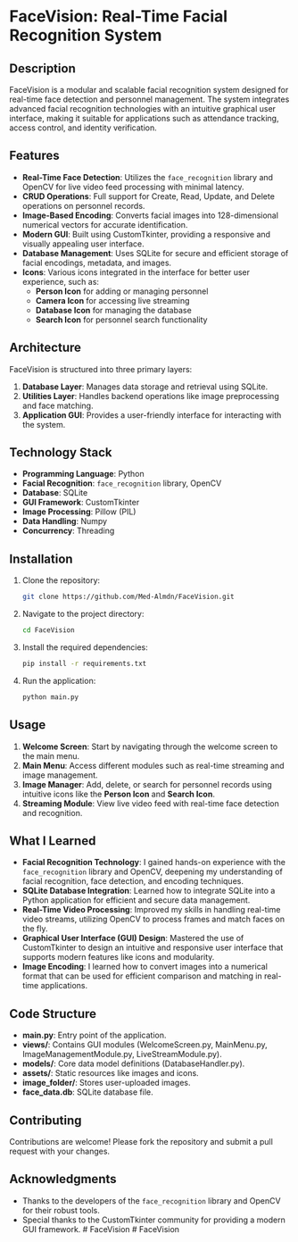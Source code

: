 # FaceVision: Real-Time Facial Recognition System

## Description

FaceVision is a modular and scalable facial recognition system designed for real-time face detection and personnel management. The system integrates advanced facial recognition technologies with an intuitive graphical user interface, making it suitable for applications such as attendance tracking, access control, and identity verification.

## Features

- **Real-Time Face Detection**: Utilizes the `face_recognition` library and OpenCV for live video feed processing with minimal latency.
- **CRUD Operations**: Full support for Create, Read, Update, and Delete operations on personnel records.
- **Image-Based Encoding**: Converts facial images into 128-dimensional numerical vectors for accurate identification.
- **Modern GUI**: Built using CustomTkinter, providing a responsive and visually appealing user interface.
- **Database Management**: Uses SQLite for secure and efficient storage of facial encodings, metadata, and images.
- **Icons**: Various icons integrated in the interface for better user experience, such as:
  - **Person Icon** for adding or managing personnel
  - **Camera Icon** for accessing live streaming
  - **Database Icon** for managing the database
  - **Search Icon** for personnel search functionality

## Architecture

FaceVision is structured into three primary layers:

1. **Database Layer**: Manages data storage and retrieval using SQLite.
2. **Utilities Layer**: Handles backend operations like image preprocessing and face matching.
3. **Application GUI**: Provides a user-friendly interface for interacting with the system.

## Technology Stack

- **Programming Language**: Python
- **Facial Recognition**: `face_recognition` library, OpenCV
- **Database**: SQLite
- **GUI Framework**: CustomTkinter
- **Image Processing**: Pillow (PIL)
- **Data Handling**: Numpy
- **Concurrency**: Threading

## Installation

1. Clone the repository:
   ```bash
   git clone https://github.com/Med-Almdn/FaceVision.git
   ```
2. Navigate to the project directory:
   ```bash
   cd FaceVision
   ```
3. Install the required dependencies:
   ```bash
   pip install -r requirements.txt
   ```
4. Run the application:
   ```bash
   python main.py
   ```

## Usage

1. **Welcome Screen**: Start by navigating through the welcome screen to the main menu.
2. **Main Menu**: Access different modules such as real-time streaming and image management.
3. **Image Manager**: Add, delete, or search for personnel records using intuitive icons like the **Person Icon** and **Search Icon**.
4. **Streaming Module**: View live video feed with real-time face detection and recognition.

## What I Learned

- **Facial Recognition Technology**: I gained hands-on experience with the `face_recognition` library and OpenCV, deepening my understanding of facial recognition, face detection, and encoding techniques.
- **SQLite Database Integration**: Learned how to integrate SQLite into a Python application for efficient and secure data management.
- **Real-Time Video Processing**: Improved my skills in handling real-time video streams, utilizing OpenCV to process frames and match faces on the fly.
- **Graphical User Interface (GUI) Design**: Mastered the use of CustomTkinter to design an intuitive and responsive user interface that supports modern features like icons and modularity.
- **Image Encoding**: I learned how to convert images into a numerical format that can be used for efficient comparison and matching in real-time applications.

## Code Structure

- **main.py**: Entry point of the application.
- **views/**: Contains GUI modules (WelcomeScreen.py, MainMenu.py, ImageManagementModule.py, LiveStreamModule.py).
- **models/**: Core data model definitions (DatabaseHandler.py).
- **assets/**: Static resources like images and icons.
- **image_folder/**: Stores user-uploaded images.
- **face_data.db**: SQLite database file.

## Contributing

Contributions are welcome! Please fork the repository and submit a pull request with your changes.

## Acknowledgments

- Thanks to the developers of the `face_recognition` library and OpenCV for their robust tools.
- Special thanks to the CustomTkinter community for providing a modern GUI framework.
#   F a c e V i s i o n  
 #   F a c e V i s i o n  
 